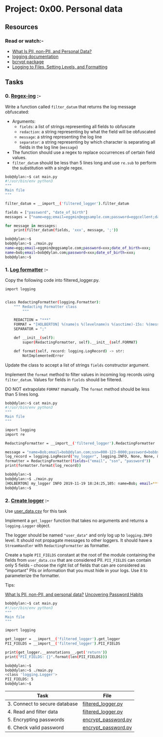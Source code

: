 # Project: 0x00. Personal data

## Resources

### Read or watch:-

- [What Is PII, non-PII, and Personal Data?](https://piwik.pro/blog/what-is-pii-personal-data/)
- [logging documentation](https://docs.python.org/3/library/logging.html)
- [bcrypt package](https://github.com/pyca/bcrypt/)
- [Logging to Files, Setting Levels, and Formatting](https://www.youtube.com/watch?v=-ARI4Cz-awo)

## Tasks

### 0. [Regex-ing](./filtered_logger.py) :-

Write a function called `filter_datum` that returns the log message obfuscated:

- Arguments:
  - `fields`: a list of strings representing all fields to obfuscate
  - `redaction`: a string representing by what the field will be obfuscated
  - `message`: a string representing the log line
  - `separator`: a string representing by which character is separating all fields in the log line (`message`)
- The function should use a regex to replace occurrences of certain field values.
- `filter_datum` should be less than 5 lines long and use `re.sub` to perform the substitution with a single regex.

```bash
bob@dylan:~$ cat main.py
#!/usr/bin/env python3
"""
Main file
"""

filter_datum = __import__('filtered_logger').filter_datum

fields = ["password", "date_of_birth"]
messages = ["name=egg;email=eggmin@eggsample.com;password=eggcellent;date_of_birth=12/12/1986;", "name=bob;email=bob@dylan.com;password=bobbycool;date_of_birth=03/04/1993;"]

for message in messages:
    print(filter_datum(fields, 'xxx', message, ';'))

bob@dylan:~$
bob@dylan:~$ ./main.py
name=egg;email=eggmin@eggsample.com;password=xxx;date_of_birth=xxx;
name=bob;email=bob@dylan.com;password=xxx;date_of_birth=xxx;
bob@dylan:~$
```

### 1. [Log formatter](./filtered_logger.py) :-

Copy the following code into filtered_logger.py.

```bash
import logging


class RedactingFormatter(logging.Formatter):
    """ Redacting Formatter class
        """

    REDACTION = "***"
    FORMAT = "[HOLBERTON] %(name)s %(levelname)s %(asctime)-15s: %(message)s"
    SEPARATOR = ";"

    def __init__(self):
        super(RedactingFormatter, self).__init__(self.FORMAT)

    def format(self, record: logging.LogRecord) -> str:
        NotImplementedError
```

Update the class to accept a list of strings `fields` constructor argument.

Implement the `format` method to filter values in incoming log records using `filter_datum`. Values for fields in `fields` should be filtered.

DO NOT extrapolate `FORMAT` manually. The `format` method should be less than 5 lines long.

```bash
bob@dylan:~$ cat main.py
#!/usr/bin/env python3
"""
Main file
"""

import logging
import re

RedactingFormatter = __import__('filtered_logger').RedactingFormatter

message = "name=Bob;email=bob@dylan.com;ssn=000-123-0000;password=bobby2019;"
log_record = logging.LogRecord("my_logger", logging.INFO, None, None, message, None, None)
formatter = RedactingFormatter(fields=("email", "ssn", "password"))
print(formatter.format(log_record))

bob@dylan:~$
bob@dylan:~$ ./main.py
[HOLBERTON] my_logger INFO 2019-11-19 18:24:25,105: name=Bob; email=***; ssn=***; password=***;
bob@dylan:~$
```

### 2. [Create logger](./filtered_logger.py) :-

Use [user_data.csv](./user_data.csv) for this task

Implement a `get_logger` function that takes no arguments and returns a `logging.Logger` object.

The logger should be named `"user_data"` and only log up to `logging.INFO` level. It should not propagate messages to other loggers. It should have a `StreamHandler` with `RedactingFormatter` as formatter.

Create a tuple `PII_FIELDS` constant at the root of the module containing the fields from `user_data.csv` that are considered PII. `PII_FIELDS` can contain only 5 fields - choose the right list of fields that can are considered as “important” PIIs or information that you must hide in your logs. Use it to parameterize the formatter.

Tips:

[What Is PII, non-PII, and personal data?](https://piwik.pro/blog/what-is-pii-personal-data/)
[Uncovering Password Habits](https://www.digitalguardian.com/blog/uncovering-password-habits-are-users-password-security-habits-improving-infographic)

```bash
bob@dylan:~$ cat main.py
#!/usr/bin/env python3
"""
Main file
"""

import logging

get_logger = __import__('filtered_logger').get_logger
PII_FIELDS = __import__('filtered_logger').PII_FIELDS

print(get_logger.__annotations__.get('return'))
print("PII_FIELDS: {}".format(len(PII_FIELDS)))

bob@dylan:~$
bob@dylan:~$ ./main.py
<class 'logging.Logger'>
PII_FIELDS: 5
bob@dylan:~$
```

| Task | File |
| ---- | ---- |
| 3. Connect to secure database | [filtered_logger.py](./filtered_logger.py) |
| 4. Read and filter data | [filtered_logger.py](./filtered_logger.py) |
| 5. Encrypting passwords | [encrypt_password.py](./encrypt_password.py) |
| 6. Check valid password | [encrypt_password.py](./encrypt_password.py) |
